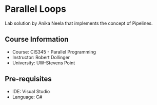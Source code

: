 # Parallel Loops
Lab solution by Anika Neela that implements the concept of Pipelines. 

## Course Information
- Course: CIS345 - Parallel Programming
- Instructor: Robert Dollinger
- University: UW-Stevens Point

## Pre-requisites
- IDE: Visual Studio 
- Language: C#
